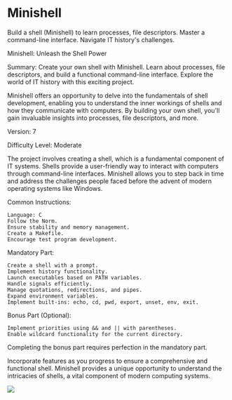 # Minishell
Build a shell (Minishell) to learn processes, file descriptors. Master a command-line interface. Navigate IT history's challenges. 

Minishell: Unleash the Shell Power

Summary:
Create your own shell with Minishell. Learn about processes, file descriptors, and build a functional command-line interface. Explore the world of IT history with this exciting project.

Minishell offers an opportunity to delve into the fundamentals of shell development, enabling you to understand the inner workings of shells and how they communicate with computers. By building your own shell, you'll gain invaluable insights into processes, file descriptors, and more.

Version: 7

Difficulty Level: Moderate

The project involves creating a shell, which is a fundamental component of IT systems. Shells provide a user-friendly way to interact with computers through command-line interfaces. Minishell allows you to step back in time and address the challenges people faced before the advent of modern operating systems like Windows.

Common Instructions:

    Language: C
    Follow the Norm.
    Ensure stability and memory management.
    Create a Makefile.
    Encourage test program development.

Mandatory Part:

    Create a shell with a prompt.
    Implement history functionality.
    Launch executables based on PATH variables.
    Handle signals efficiently.
    Manage quotations, redirections, and pipes.
    Expand environment variables.
    Implement built-ins: echo, cd, pwd, export, unset, env, exit.

Bonus Part (Optional):

    Implement priorities using && and || with parentheses.
    Enable wildcard functionality for the current directory.

Completing the bonus part requires perfection in the mandatory part.

Incorporate features as you progress to ensure a comprehensive and functional shell. Minishell provides a unique opportunity to understand the intricacies of shells, a vital component of modern computing systems.

![](giphy.gif)
